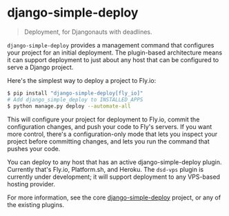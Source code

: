 django-simple-deploy
===

> Deployment, for Djangonauts with deadlines.

`django-simple-deploy` provides a management command that configures your project for an initial deployment. The plugin-based architecture means it can support deployment to just about any host that can be configured to serve a Django project.

Here's the simplest way to deploy a project to Fly.io:

```sh
$ pip install "django-simple-deploy[fly_io]"
# Add django_simple_deploy to INSTALLED_APPS
$ python manage.py deploy --automate-all
```

This will configure your project for deployment to Fly.io, commit the configuration changes, and push your code to Fly's servers. If you want more control, there's a configuration-only mode that lets you inspect your project before committing changes, and lets you run the command that pushes your code.

You can deploy to any host that has an active django-simple-deploy plugin. Currently that's Fly.io, Platform.sh, and Heroku. The `dsd-vps` plugin is currently under development; it will support deployment to any VPS-based hosting provider.

For more information, see the core [django-simple-deploy](https://github.com/django-simple-deploy/django-simple-deploy) project, or any of the existing plugins.
